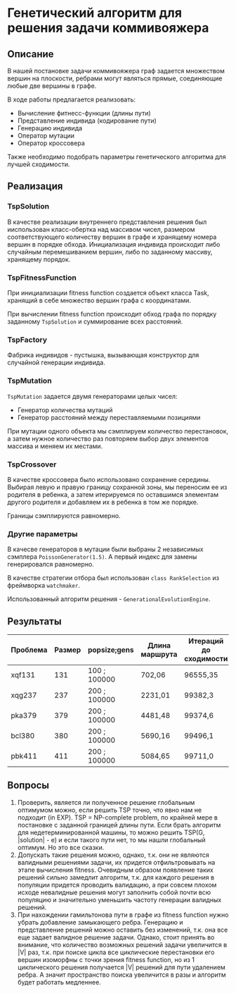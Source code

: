 # Генетический алгоритм для решения задачи коммивояжера

## Описание

В нашей постановке задачи коммивояжера граф задается множеством
вершин на плоскости, ребрами могут являться прямые, соединяющие
любые две вершины в графе.

В ходе работы предлагается реализовать:
- Вычисление фитнесс-функции (длины пути)
- Представление индивида (кодирование пути)
- Генерацию индивида
- Оператор мутации
- Оператор кроссовера

Также необходимо подобрать параметры генетического алгоритма
для лучшей сходимости.

## Реализация

### TspSolution

В качестве реализации внутреннего представления решения был
ииспользован класс-обертка над массивом чисел, размером
соответствующего количеству вершин в графе и хранящему
номера вершин в порядке обхода. Инициализация индивида
происходит либо случайным перемешиванием вершин, либо
по заданному массиву, хранящему порядок.

### TspFitnessFunction

При инициализации fitness function создается объект класса
Task, хранящий в себе множество вершин графа с координатами.

При вычислении fitness function происходит обход графа по порядку
заданному `TspSolution` и суммирование всех расстояний.

### TspFactory

Фабрика индивидов - пустышка, вызывающая конструктор для случайной
генерации индивида.

### TspMutation

`TspMutation` задается двумя генераторами целых чисел:
- Генератор количества мутаций
- Генератор расстояний между переставляемыми позициями

При мутации одного объекта мы сэмплируем количество
перестановок, а затем нужное количество раз повторяем
выбор двух элементов массива и меняем их местами.

### TspCrossover

В качестве кроссовера было использовано сохранение середины.
Выбирая левую и правую границу сохранной зоны, мы переносим ее
из родителя в ребенка, а затем итерируемся по оставшимся элементам
другого родителя и добавляем их в ребенка в том же порядке.

Границы сэмплируются равномерно.

### Другие параметры

В качесве генераторов в мутации были выбраны 2 независимых
сэмплера `PoissonGenerator(1.5)`. А первый индекс для замены
генерировался равномерно.

В качестве стратегии отбора был использован `class RankSelection`
из фреймворка `watchmaker`.

Использованный алгоритм решения - `GenerationalEvolutionEngine`.

## Результаты

|Проблема|Размер|popsize;gens|Длина маршрута|Итераций до сходимости|Оптимальный маршрут|
|---|---|---|---|---|---|
|xqf131|131|100 ; 100000|702,06|96555,35|564|
|xqg237|237|200 ; 100000|2231,01|99382,3||
|pka379|379|200 ; 100000|4481,48|99374,6||
|bcl380|380|200 ; 100000|5690,16|99496,1||
|pbk411|411|200 ; 100000|5084,65|99711,0||

## Вопросы

1. Проверить, является ли полученное решение глобальным оптимумом
можно, если решить TSP точно, что явно нам не подходит (in EXP).
TSP = NP-complete problem, по крайней мере в постановке с заданной
границей длины пути. Если брать алгоритм для недетерминированной
машины, то можно решить TSP(G, |solution| - e) и если такого пути
нет, то мы нашли глобальный оптимум. Но это все сказки.
2. Допускать такие решения можно, однако, т.к. они не являются
валидными решениями задачи, их придется отфильтровывать на
этапе вычисления fitness. Очевидным образом появление таких
решений сильно замедлит алгоритм, т.к. для каждого решения
в популяции придется проводить валидацию, а при совсем плохом
исходе невалидные решения могут заполнить собой почти всю популяцию
и значительно уменьшить частоту генерации валидных решений.
1. При нахождении гамильтонова пути в графе из fitness function
нужно убрать добавление замыкающего ребра. Генерацию и представление
решений можно оставить без изменений, т.к. она все еще задает
валидное решение задачи. Однако, стоит принять во внимание, что
количество возможных решений задачи увеличится в |V| раз, т.к.
при поиске цикла все циклические перестановки его вершин
изоморфны с точки зрения fitness function, но из 1 циклического
решения получается |V| решений для пути удалением ребра.
А значит пространство поиска увеличится в разы и алгоритм будет
работать медленнее.